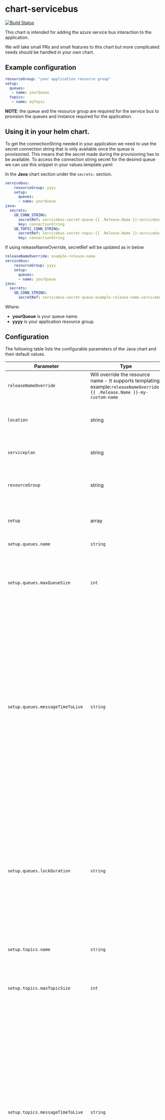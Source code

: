# chart-servicebus

[![Build Status](https://dev.azure.com/hmcts/CNP/_apis/build/status/Helm%20Charts/chart-servicebus)](https://dev.azure.com/hmcts/CNP/_build/latest?definitionId=62)

This chart is intended for adding the azure service bus interaction to the application.

We will take small PRs and small features to this chart but more complicated needs should be handled in your own chart.

## Example configuration

```yaml
resourceGroup: "your application resource group"
setup:
  queues:
   - name: yourQueue
  topics:
   - name: myTopic
```
**NOTE**: the queue and the resource group are required for the service bus to provision the queues and instance required for the application.

## Using it in your helm chart.
To get the connectionString needed in your application we need to use the secret connection string that is only available once the queue is provisioned.
This means that the secret made during the provisioning has to be available.
To access the connection string secret for the desired queue we can use this snippet in your values.template.yaml:

In the **Java** chart section under the `secrets:` section.
```yaml
servicebus:
    resourceGroup: yyyy
    setup:
      queues:
      - name: yourQueue
java:
  secrets:
    SB_CONN_STRING:
      secretRef: servicebus-secret-queue-{{ .Release.Name }}-servicebus-yourQueue
      key: connectionString
    SB_TOPIC_CONN_STRING:
      secretRef: servicebus-secret-topic-{{ .Release.Name }}-servicebus-yourTopic
      key: connectionString
```
If using releaseNameOverride, secretRef will be updated as in below
```yaml
releaseNameOverride: example-release-name
servicebus:
    resourceGroup: yyyy
    setup:
      queues:
      - name: yourQueue
java:
  secrets:
    SB_CONN_STRING:
      secretRef: servicebus-secret-queue-example-release-name-servicebus-yourQueue
```

Where:
 - **yourQueue** is your queue name.
 - **yyyy** is your application resource group.

## Configuration

The following table lists the configurable parameters of the Java chart and their default values.

| Parameter                         | Type | Description                                                                                                                                                                                                                                                                                                                              | Default                                   |
|-----------------------------------| ---- |------------------------------------------------------------------------------------------------------------------------------------------------------------------------------------------------------------------------------------------------------------------------------------------------------------------------------------------|-------------------------------------------|
| `releaseNameOverride`             | Will override the resource name - It supports templating, example:`releaseNameOverride: {{ .Release.Name }}-my-custom-name`      | `Release.Name-Chart.Name`                                                                                                                                                                                                                                                                                                                |
| `location`                        | string | location of the PaaS instance of the servicebus to use                                                                                                                                                                                                                                                                                   | `uksouth`                                 |
| `serviceplan`                     | string | service plan of the PaaS instance to use                                                                                                                                                                                                                                                                                                 | `basic`                                   |
| `resourceGroup`                   | string | This is the resource group required for the azure deployment                                                                                                                                                                                                                                                                             | **Required**                              |
| `setup`                           | array | see the full description of the setup objects in [setup objects](#setupobjects)                                                                                                                                                                                                                                                          | **Required**                              |
| `setup.queues.name`               | `string` | The name of the queue.                                                                                                                                                                                                                                                                                                                   | **Required**                              |
| `setup.queues.maxQueueSize`       | `int` | The maximum size of the queue in megabytes, which is the size of memory allocated for the queue.                                                                                                                                                                                                                                         | 1024                                      |
| `setup.queues.messageTimeToLive`  | `string` | ISO 8601 default message timespan to live value. This is the duration after which the message expires, starting from when the message is sent to Service Bus. This is the default value used when TimeToLive is not set on a message itself. For example, `PT276H13M14S` sets the message to expire in 11 day 12 hour 13 minute 14 seconds. | "PT336H"                                  |
| `setup.queues.lockDuration`       | `string` | ISO 8601 timespan duration of a peek-lock; that is, the amount of time that the message is locked for other receivers. The lock duration time window can range from 5 seconds to 5 minutes. For example, `PT2M30S` sets the lock duration time to 2 minutes 30 seconds.                                                                  | "PT30S"                                   |
| `setup.topics.name`               | `string` | The name of the topic.                                                                                                                                                                                                                                                                                                                   | **Required**                              |
| `setup.topics.maxTopicSize`       | `int` | The maximum size of the queue in megabytes, which is the size of memory allocated for the topic.                                                                                                                                                                                                                                         | 1024                                      |
| `setup.topics.messageTimeToLive`  | `string` | ISO 8601 default message timespan to live value. This is the duration after which the message expires, starting from when the message is sent to Service Bus. This is the default value used when TimeToLive is not set on a message itself. For example, `PT276H13M14S` sets the message to expire in 11 day 12 hour 13 minute 14 seconds. | "PT336H"                                  |
| `setup.topics.subscriptionNeeded` | `string` | Specifies whether to create a subscription in the topic. Valid values are ["yes", "no"]. If set to "yes", a subscription having random name will be created in the topic; otherwise, it leaves everything unchanged. You may set this field to "yes" for message consumer, and set this field to "no" for message producer.              | "no"                                      |
| `tags.teamName`                   | string | team name used to create related Azure tag. This will usually be set by Jenkins through `global.`                                                                                                                                                                                                                                        | **Required if not set through `global.`** |
| `tags.applicationName`            | string | application name used to create necessary Azure tag. This will usually be set by Jenkins through `global.`                                                                                                                                                                                                                               | **Required if not set through `global.`** |
| `tags.builtFrom`                  | string | built from used to create necessary Azure tag. This will usually be set by Jenkins through `global.`                                                                                                                                                                                                                                     | **Required if not set through `global.`** |
| `tags.businessArea`               | string | business area used to create necessary Azure tag. This will usually be set by Jenkins through `global.`                                                                                                                                                                                                                                  | **Required if not set through `global.`** |
| `tags.environment`                | string | environment used to create necessary Azure tag. This will usually be set by Jenkins through `global.`                                                                                                                                                                                                                                    | **Required if not set through `global.`**                          |

## Setup Objects
We support both `queue` and `topic` setup with optional `subscription` if needed.
 The queue object definition is:
```yaml
setup:
  queues:
  - name: yourQueue
    maxQueueSize:  1024 	
    messageTimeToLive: "PT336H" 
    lockDuration: "PT30S"
  topics:
  - name: yourTopic
    maxQueueSize:  1024 	
    messageTimeToLive: "PT336H" 
    subscriptionNeeded: "yes"

```

## Development and Testing

Default configuration (e.g. default image and ingress host) is setup for sandbox. This is suitable for local development and testing.

- Ensure you have logged in with `az cli` and are using `sandbox` subscription (use `az account show` to display the current one).
- For local development see the `Makefile` for available targets.
- To execute an end-to-end build, deploy and test run `make`.
- to clean up deployed releases, charts, test pods and local charts, run `make clean`

`helm test` will deploy a busybox container alongside the release which performs a simple HTTP request against the service health endpoint. If it doesn't return `HTTP 200` the test will fail. **NOTE:** it does NOT run with `--cleanup` so the test pod will be available for inspection.

## Azure DevOps Builds

Builds are run against the 'nonprod' AKS cluster.

### Pull Request Validation

A build is triggered when pull requests are created. This build will run `helm lint`, deploy the chart using `ci-values.yaml` and run `helm test`.

### Release Build

Triggered when the repository is tagged (e.g. when a release is created). Also performs linting and testing, and will publish the chart to ACR on success.
